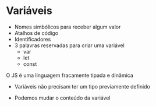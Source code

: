 # Variáveis

* Nomes simbólicos para receber algum valor
* Atalhos de código
* Identificadores
* 3 palavras reservadas para criar uma variável
    * var
    * let 
    * const



O JS é uma linguagem fracamente tipada  e dinâmica 

- Variáveis não precisam ter um tipo previamente definido

- Podemos mudar o conteúdo da variável